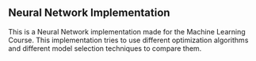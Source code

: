 ## Neural Network Implementation

This is a Neural Network implementation made for the Machine Learning Course. This implementation tries to use different optimization algorithms and different model selection techniques to compare them.
